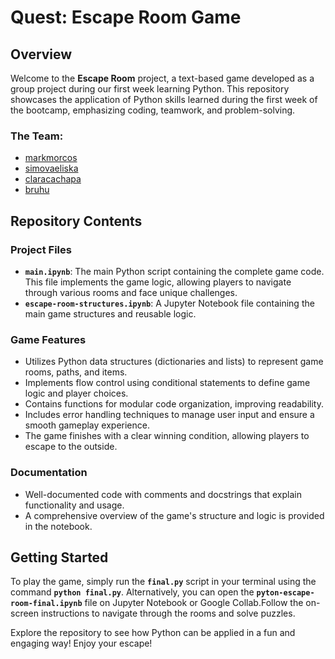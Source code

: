 # Quest: Escape Room Game

## Overview

Welcome to the **Escape Room** project, a text-based game developed as a group project during our first week learning Python. This repository showcases the application of Python skills learned during the first week of the bootcamp, emphasizing coding, teamwork, and problem-solving.

### The Team:

- [markmorcos](https://github.com/markmorcos)
- [simovaeliska](https://github.com/simovaeliska)
- [claracachapa](https://github.com/claracachapa)
- [bruhu](https://github.com/bruhu)

## Repository Contents

### Project Files

- **`main.ipynb`**: The main Python script containing the complete game code. This file implements the game logic, allowing players to navigate through various rooms and face unique challenges.
- **`escape-room-structures.ipynb`**: A Jupyter Notebook file containing the main game structures and reusable logic.

### Game Features

- Utilizes Python data structures (dictionaries and lists) to represent game rooms, paths, and items.
- Implements flow control using conditional statements to define game logic and player choices.
- Contains functions for modular code organization, improving readability.
- Includes error handling techniques to manage user input and ensure a smooth gameplay experience.
- The game finishes with a clear winning condition, allowing players to escape to the outside.

### Documentation

- Well-documented code with comments and docstrings that explain functionality and usage.
- A comprehensive overview of the game's structure and logic is provided in the notebook.

## Getting Started

To play the game, simply run the **`final.py`** script in your terminal using the command **`python final.py`**. Alternatively, you can open the **`pyton-escape-room-final.ipynb`** file on Jupyter Notebook or Google Collab.Follow the on-screen instructions to navigate through the rooms and solve puzzles.

Explore the repository to see how Python can be applied in a fun and engaging way! Enjoy your escape!
